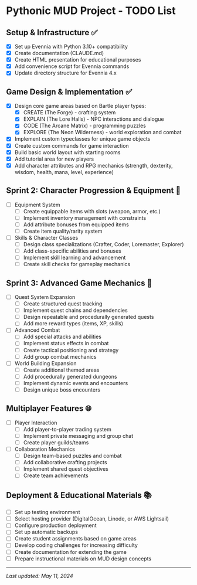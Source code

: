 # Pythonic MUD Project - TODO List

## Setup & Infrastructure ✅
- [x] Set up Evennia with Python 3.10+ compatibility
- [x] Create documentation (CLAUDE.md)
- [x] Create HTML presentation for educational purposes
- [x] Add convenience script for Evennia commands
- [x] Update directory structure for Evennia 4.x

## Game Design & Implementation ✅
- [x] Design core game areas based on Bartle player types:
  - [x] CREATE (The Forge) - crafting system
  - [x] EXPLAIN (The Lore Halls) - NPC interactions and dialogue
  - [x] CODE (The Arcane Matrix) - programming puzzles
  - [x] EXPLORE (The Neon Wilderness) - world exploration and combat
- [x] Implement custom typeclasses for unique game objects
- [x] Create custom commands for game interaction
- [x] Build basic world layout with starting rooms
- [x] Add tutorial area for new players
- [x] Add character attributes and RPG mechanics (strength, dexterity, wisdom, health, mana, level, experience)

## Sprint 2: Character Progression & Equipment 🔄
- [ ] Equipment System
  - [ ] Create equippable items with slots (weapon, armor, etc.)
  - [ ] Implement inventory management with constraints
  - [ ] Add attribute bonuses from equipped items
  - [ ] Create item quality/rarity system
- [ ] Skills & Character Classes
  - [ ] Design class specializations (Crafter, Coder, Loremaster, Explorer)
  - [ ] Add class-specific abilities and bonuses
  - [ ] Implement skill learning and advancement
  - [ ] Create skill checks for gameplay mechanics

## Sprint 3: Advanced Game Mechanics 🚀
- [ ] Quest System Expansion
  - [ ] Create structured quest tracking
  - [ ] Implement quest chains and dependencies
  - [ ] Design repeatable and procedurally generated quests
  - [ ] Add more reward types (items, XP, skills)
- [ ] Advanced Combat
  - [ ] Add special attacks and abilities
  - [ ] Implement status effects in combat
  - [ ] Create tactical positioning and strategy
  - [ ] Add group combat mechanics
- [ ] World Building Expansion
  - [ ] Create additional themed areas
  - [ ] Add procedurally generated dungeons
  - [ ] Implement dynamic events and encounters
  - [ ] Design unique boss encounters

## Multiplayer Features 🌐
- [ ] Player Interaction
  - [ ] Add player-to-player trading system
  - [ ] Implement private messaging and group chat
  - [ ] Create player guilds/teams
- [ ] Collaboration Mechanics
  - [ ] Design team-based puzzles and combat
  - [ ] Add collaborative crafting projects
  - [ ] Implement shared quest objectives
  - [ ] Create team achievements

## Deployment & Educational Materials 📚
- [ ] Set up testing environment
- [ ] Select hosting provider (DigitalOcean, Linode, or AWS Lightsail)
- [ ] Configure production deployment
- [ ] Set up automatic backups
- [ ] Create student assignments based on game areas
- [ ] Develop coding challenges for increasing difficulty
- [ ] Create documentation for extending the game
- [ ] Prepare instructional materials on MUD design concepts

---

*Last updated: May 11, 2024*